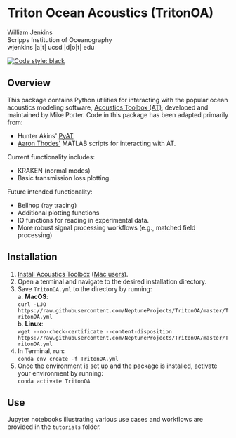 # Triton Ocean Acoustics (TritonOA)
William Jenkins<br>
Scripps Institution of Oceanography<br>
wjenkins |a|t| ucsd |d|o|t| edu<br>

[![Code style: black](https://img.shields.io/badge/code%20style-black-000000.svg)](https://github.com/psf/black)

## Overview
This package contains Python utilities for interacting with the popular ocean 
acoustics modeling software, [Acoustics Toolbox (AT)](https://oalib-acoustics.org/models-and-software/acoustics-toolbox/), 
developed and maintained by Mike Porter. Code in this package has been adapted 
primarily from:
- Hunter Akins' [PyAT](https://github.com/hunterakins/pyat)
- [Aaron Thodes'](https://athode.scrippsprofiles.ucsd.edu) MATLAB scripts for 
interacting with AT.

Current functionality includes:
- KRAKEN (normal modes)
- Basic transmission loss plotting.

Future intended functionality:
- Bellhop (ray tracing)
- Additional plotting functions
- IO functions for reading in experimental data.
- More robust signal processing workflows (e.g., matched field processing)

## Installation
1. [Install Acoustics Toolbox](https://oalib-acoustics.org/models-and-software/acoustics-toolbox/) ([Mac users](https://github.com/NeptuneProjects/TritonOA/blob/master/docs/install_AT_MacOS.md)).
2. Open a terminal and navigate to the desired installation directory.
3. Save `TritonOA.yml` to the directory by running:
<br>a. **MacOS**:
<br>`curl -LJO https://raw.githubusercontent.com/NeptuneProjects/TritonOA/master/TritonOA.yml`
<br>b. **Linux**:
<br>`wget --no-check-certificate --content-disposition https://raw.githubusercontent.com/NeptuneProjects/TritonOA/master/TritonOA.yml`
4. In Terminal, run:
<br>`conda env create -f TritonOA.yml`
5. Once the environment is set up and the package is installed, activate your environment by running:
<br>`conda activate TritonOA`

## Use
Jupyter notebooks illustrating various use cases and workflows are provided in the `tutorials` folder.
